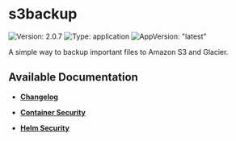 # s3backup

![Version: 2.0.7](https://img.shields.io/badge/Version-2.0.7-informational?style=flat-square) ![Type: application](https://img.shields.io/badge/Type-application-informational?style=flat-square) ![AppVersion: "latest"](https://img.shields.io/badge/AppVersion-"latest"-informational?style=flat-square)

A simple way to backup important files to Amazon S3 and Glacier.

## Available Documentation

- [**Changelog**](CHANGELOG)

- [**Container Security**](container-security)

- [**Helm Security**](helm-security)


